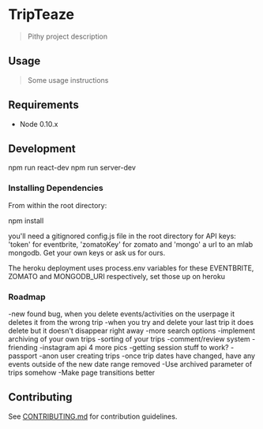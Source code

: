 # TripTeaze

> Pithy project description

## Usage

> Some usage instructions

## Requirements

- Node 0.10.x

## Development

npm run react-dev
npm run server-dev

### Installing Dependencies

From within the root directory:

npm install

you'll need a gitignored config.js file in the root directory for API keys: 'token' for eventbrite, 'zomatoKey' for zomato and 'mongo' a url to an mlab mongodb.  Get your own keys or ask us for ours.  

The heroku deployment uses process.env variables for these EVENTBRITE, ZOMATO and MONGODB_URI respectively, set those up on heroku

### Roadmap

-new found bug, when you delete events/activities on the userpage it deletes it from the wrong trip
-when you try and delete your last trip it does delete but it doesn't disappear right away
-more search options
-implement archiving of your own trips
-sorting of your trips
-comment/review system
-friending
-instagram api 4 more pics
-getting session stuff to work?
-passport
-anon user creating trips
-once trip dates have changed, have any events outside of the new date range removed
-Use archived parameter of trips somehow
-Make page transitions better


## Contributing

See [CONTRIBUTING.md](CONTRIBUTING.md) for contribution guidelines.
